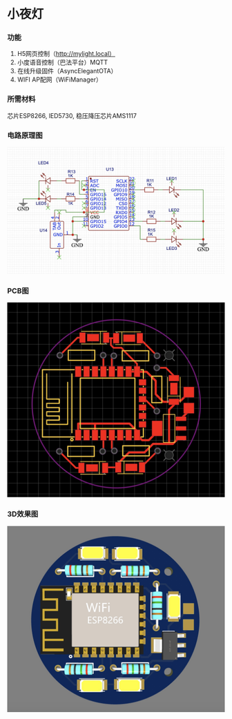 # 小夜灯

### 功能

1. H5网页控制（http://mylight.local）
2. 小度语音控制（巴法平台）MQTT
3. 在线升级固件（AsyncElegantOTA）
4. WIFI AP配网（WiFiManager）

### 所需材料

芯片ESP8266, lED5730, 稳压降压芯片AMS1117

### 电路原理图

![SCH](/imgs/sch.jpg)

### PCB图
![PCB](/imgs/pcb.jpg)

### 3D效果图
![3的效果图](/imgs/3d.jpg)